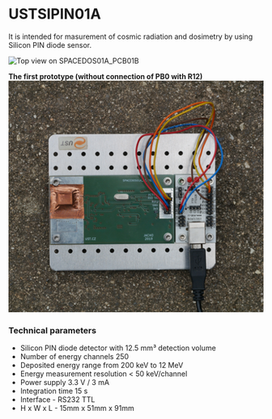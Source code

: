 # USTSIPIN01A
It is intended for masurement of cosmic radiation and dosimetry by using Silicon PIN diode sensor.  

![Top view on SPACEDOS01A_PCB01B](/doc/img/SPACEDOS01A_PCB01A.png)

**The first prototype (without connection of PB0 with R12)**
![USTSIPIN01A Test setup](/doc/img/SPACEDOS01A_PCB01A_test_setup.jpg)

### Technical parameters

* Silicon PIN diode detector with 12.5 mm³ detection volume
* Number of energy channels 250
* Deposited energy range from 200 keV to 12 MeV
* Energy measurement resolution < 50 keV/channel
* Power supply 3.3 V / 3 mA
* Integration time 15 s
* Interface - RS232 TTL
* H x W  x  L - 15mm x 51mm x 91mm
